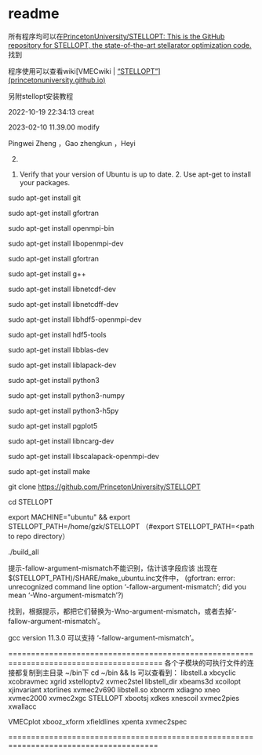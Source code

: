 # readme

所有程序均可以在[PrincetonUniversity/STELLOPT: This is the GitHub repository for STELLOPT, the state-of-the-art stellarator optimization code.](https://github.com/PrincetonUniversity/STELLOPT)找到

程序使用可以查看wiki[VMECwiki | [“STELLOPT”\] (princetonuniversity.github.io)](https://princetonuniversity.github.io/STELLOPT/)



另附stellopt安装教程

2022-10-19 22:34:13 creat

2023-02-10 11.39.00 modify

Pingwei Zheng ，Gao zhengkun ，Heyi

2) 
1. Verify that your version of Ubuntu is up to date. 2. Use apt-get to install your packages.

  sudo apt-get install git

  sudo apt-get install gfortran

  sudo apt-get install openmpi-bin

  sudo apt-get install libopenmpi-dev

  sudo apt-get install gfortran

  sudo apt-get install g++

  sudo apt-get install libnetcdf-dev

  sudo apt-get install libnetcdff-dev

  sudo apt-get install libhdf5-openmpi-dev

  sudo apt-get install hdf5-tools

  sudo apt-get install libblas-dev

  sudo apt-get install liblapack-dev

  sudo apt-get install python3

  sudo apt-get install python3-numpy

  sudo apt-get install python3-h5py

  sudo apt-get install pgplot5

  sudo apt-get install libncarg-dev

  sudo apt-get install libscalapack-openmpi-dev

  sudo apt-get install make

git clone https://github.com/PrincetonUniversity/STELLOPT

cd STELLOPT

export MACHINE="ubuntu" && export STELLOPT_PATH=/home/gzk/STELLOPT
（#export STELLOPT_PATH=<path to repo directory）

./build_all

提示-fallow-argument-mismatch不能识别，估计该字段应该
出现在$(STELLOPT_PATH)/SHARE/make_ubuntu.inc文件中，
(gfortran: error: unrecognized command line option ‘-fallow-argument-mismatch’; did you mean ‘-Wno-argument-mismatch’?)

找到，根据提示，都把它们替换为-Wno-argument-mismatch，或者去掉‘-fallow-argument-mismatch’。

gcc version 11.3.0 可以支持 ‘-fallow-argument-mismatch’。


========================================================================================
各个子模块的可执行文件的连接都复制到主目录 ~/bin下
cd ~/bin && ls 可以查看到：
libstell.a    xbcyclic     xcobravmec   xgrid        xstelloptv2  xvmec2stel
libstell_dir  xbeams3d     xcoilopt     xjinvariant  xtorlines    xvmec2v690
libstell.so   xbnorm       xdiagno      xneo         xvmec2000    xvmec2xgc
STELLOPT      xbootsj      xdkes        xnescoil     xvmec2pies   xwallacc

VMECplot      xbooz_xform  xfieldlines  xpenta       xvmec2spec

=======================================================================================

